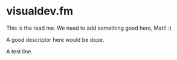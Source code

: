 # visualdev.fm
This is the read me. We need to add something good here, Matt! :)

A good descriptor here would be dope.

A test line.